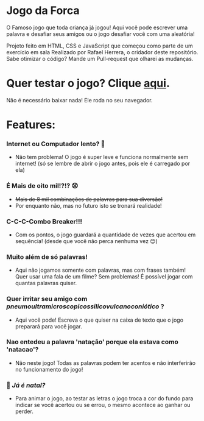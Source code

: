 # Jogo da Forca

O Famoso jogo que toda criança já jogou! Aqui você pode escrever uma palavra e desafiar seus amigos ou o jogo desafiar você com uma aleatória!

Projeto feito em HTML, CSS e JavaScript que começou como parte de um exercício em sala Realizado por Rafael Herrera, o cridador deste repositório. Sabe otimizar o código? Mande um Pull-request que olharei as mudanças.

# Quer testar o jogo? Clique [aqui](https://redspe.github.io/Jogo-da-Forca/). 
Não é necessário baixar nada! Ele roda no seu navegador.

# Features:
### Internet ou Computador lento? 👾
- Não tem problema! O jogo é super leve e funciona normalmente sem internet! (só se lembre de abrir o jogo antes, pois ele é carregado por ela)

### É Mais de oito mil!?!? 😧
- ~~Mais de 8 mil combinações de palavras para sua diversão!~~
- Por enquanto não, mas no futuro isto se tronará realidade!

### C-C-C-Combo Breaker!!! 
- Com os pontos, o jogo guardará a quantidade de vezes que acertou em sequência! (desde que você não perca nenhuma vez 😊)

### Muito além de só palavras!
- Aqui não jogamos somente com palavras, mas com frases também! Quer usar uma fala de um filme? Sem problemas! É possível jogar com quantas palavras quiser.

### Quer irritar seu amigo com _pneumoultramicroscopicossilicovulcanoconiótico_ ? 
- Aqui você pode! Escreva o que quiser na caixa de texto que o jogo preparará para você jogar.

### Nao entedeu a palavra 'natação' porque ela estava como 'natacao'? 
- Não neste jogo! Todas as palavras podem ter acentos e não interferirão no funcionamento do jogo!

### 🎄 _Já é natal?_ 
- Para animar o jogo, ao testar as letras o jogo troca a cor do fundo para indicar se você acertou ou se errou, o mesmo acontece ao ganhar ou perder.

